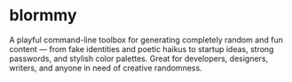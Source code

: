 # blormmy
A playful command-line toolbox for generating completely random and fun content — from fake identities and poetic haikus to startup ideas, strong passwords, and stylish color palettes. Great for developers, designers, writers, and anyone in need of creative randomness.
